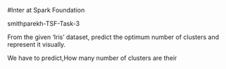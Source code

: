 #Inter at Spark Foundation

smithparekh-TSF-Task-3

From the given ‘Iris’ dataset, predict the optimum number of
clusters and represent it visually.

We have to predict,How many number of clusters are their
